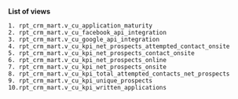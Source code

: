 **List of views**

	1. rpt_crm_mart.v_cu_application_maturity
	2. rpt_crm_mart.v_cu_facebook_api_integration
	3. rpt_crm_mart.v_cu_google_api_integration
	4. rpt_crm_mart.v_cu_kpi_net_prospects_attempted_contact_onsite
	5. rpt_crm_mart.v_cu_kpi_net_prospects_contact_onsite
	6. rpt_crm_mart.v_cu_kpi_net_prospects_online
	7. rpt_crm_mart.v_cu_kpi_net_prospects_onsite
	8. rpt_crm_mart.v_cu_kpi_total_attempted_contacts_net_prospects
	9. rpt_crm_mart.v_cu_kpi_unique_prospects
 	10.rpt_crm_mart.v_cu_kpi_written_applications


  
